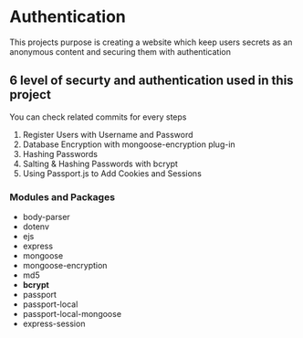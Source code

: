 # Authentication
This projects purpose is creating a website which keep users secrets as an anonymous content and securing them with authentication 


## 6 level of securty and authentication used in this project
You can check related commits for every steps 

1. Register Users with Username and Password
2. Database Encryption with mongoose-encryption plug-in
3. Hashing Passwords
4. Salting & Hashing Passwords with bcrypt
5. Using Passport.js to Add Cookies and Sessions


### Modules and Packages
- body-parser
- dotenv
- ejs
- express
- mongoose
- mongoose-encryption
- md5
- **bcrypt**
- passport
- passport-local
- passport-local-mongoose
- express-session
